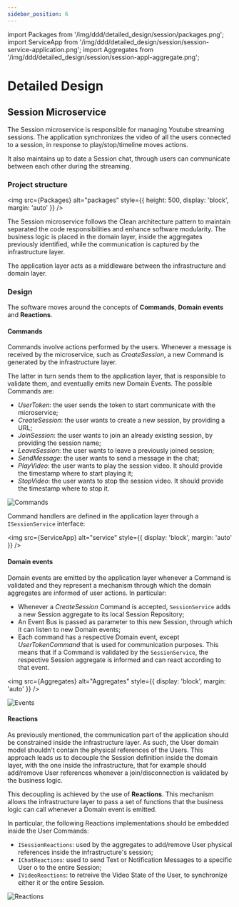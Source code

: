 ```yaml
---
sidebar_position: 6
---
```

import Packages from '/img/ddd/detailed_design/session/packages.png';
import ServiceApp from '/img/ddd/detailed_design/session/session-service-application.png';
import Aggregates from '/img/ddd/detailed_design/session/session-appl-aggregate.png';

# Detailed Design


## Session Microservice

The Session microservice is responsible for managing Youtube streaming sessions. The application synchronizes the video of all the users connected to a session, in response to play/stop/timeline moves actions.

It also maintains up to date a Session chat, through users can communicate between each other during the streaming.

### Project structure

<img src={Packages} alt="packages" style={{ height: 500, display: 'block', margin: 'auto' }} />

The Session microservice follows the Clean architecture pattern to maintain separated the code responsibilities and enhance software modularity. The business logic is placed in the domain layer, inside the aggregates previously identified, while the communication is captured by the infrastructure layer.

The application layer acts as a middleware between the infrastructure and domain layer.


### Design

The software moves around the concepts of **Commands**, **Domain events** and **Reactions**.

#### Commands

Commands involve actions performed by the users. Whenever a message is received by the microservice, such as *CreateSession*, a new Command is generated by the infrastructure layer.

The latter in turn sends them to the application layer, that is responsible to validate them, and eventually emits new Domain Events.
The possible Commands are:
- *UserToken*: the user sends the token to start communicate with the microservice;
- *CreateSession*: the user wants to create a new session, by providing a URL;
- *JoinSession*: the user wants to join an already existing session, by providing the session name;
- *LeaveSession*: the user wants to leave a previously joined session;
- *SendMessage*: the user wants to send a message in the chat;
- *PlayVideo*: the user wants to play the session video. It should provide the timestamp where to start playing it;
- *StopVideo*: the user wants to stop the session video. It should provide the timestamp where to stop it.

![Commands](/img/ddd/detailed_design/session/session-service-commands.png)

Command handlers are defined in the application layer through a `ISessionService` interface:

<img src={ServiceApp} alt="service" style={{ display: 'block', margin: 'auto' }} />

#### Domain events

Domain events are emitted by the application layer whenever a Command is validated and they represent a mechanism through which the domain aggregates are informed of user actions. In particular:

- Whenever a *CreateSession* Command is accepted, `SessionService` adds a new Session aggregate to its local Session Repository;
- An Event Bus is passed as parameter to this new Session, through which it can listen to new Domain events;
- Each command has a respective Domain event, except *UserTokenCommand* that is used for communication purposes. This means that if a Command is validated by the `SessionService`, the respective Session aggregate is informed and can react according to that event.

<img src={Aggregates} alt="Aggregates" style={{ display: 'block', margin: 'auto' }} />

![Events](/img/ddd/detailed_design/session/session-events.png)


#### Reactions

As previously mentioned, the communication part of the application should be constrained inside the infrastructure layer. As such, the User domain model shouldn't contain the physical references of the Users. This approach leads us to decouple the Session definition inside the domain layer, with the one inside the infrastructure, that for example should add/remove User references whenever a join/disconnection is validated by the business logic.

This decoupling is achieved by the use of **Reactions**.
This mechanism allows the infrastructure layer to pass a set of functions that the business logic can call whenever a Domain event is emitted.

In particular, the following Reactions implementations should be embedded inside the User Commands:
- `ISessionReactions`: used by the aggregates to add/remove User physical references inside the infrastructure's session;
- `IChatReactions`: used to send Text or Notification Messages to a specific User o to the entire Session;
- `IVideoReactions`: to retreive the Video State of the User, to synchronize either it or the entire Session.

![Reactions](/img/ddd/detailed_design/session/session-reactions.png)
